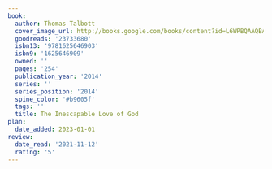 ```yaml
---
book:
  author: Thomas Talbott
  cover_image_url: http://books.google.com/books/content?id=L6WPBQAAQBAJ&printsec=frontcover&img=1&zoom=1&edge=curl&source=gbs_api
  goodreads: '23733680'
  isbn13: '9781625646903'
  isbn9: '1625646909'
  owned: ''
  pages: '254'
  publication_year: '2014'
  series: ''
  series_position: '2014'
  spine_color: '#b9605f'
  tags: ''
  title: The Inescapable Love of God
plan:
  date_added: 2023-01-01
review:
  date_read: '2021-11-12'
  rating: '5'
---
```


